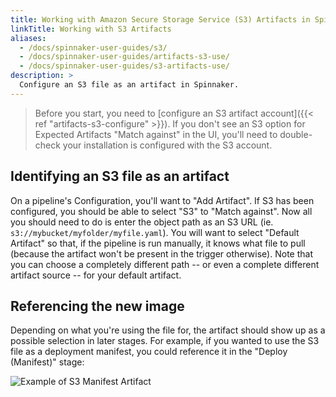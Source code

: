 ```yaml
---
title: Working with Amazon Secure Storage Service (S3) Artifacts in Spinnaker
linkTitle: Working with S3 Artifacts
aliases:
  - /docs/spinnaker-user-guides/s3/
  - /docs/spinnaker-user-guides/artifacts-s3-use/
  - /docs/spinnaker-user-guides/s3-artifacts-use/
description: >
  Configure an S3 file as an artifact in Spinnaker.
---
```


> Before you start, you need to [configure an S3 artifact account]({{<
ref "artifacts-s3-configure" >}}). If you don't see an S3 option for Expected
Artifacts "Match against" in the UI, you'll need to double-check your
installation is configured with the S3 account.

## Identifying an S3 file as an artifact

On a pipeline's Configuration, you'll want to "Add Artifact".  If S3 has been
configured, you should be able to select "S3" to "Match against".  Now all
you should need to do is enter the object path as an S3 URL
 (ie. `s3://mybucket/myfolder/myfile.yaml`).  You will want to select "Default
Artifact" so that, if the pipeline is run manually, it knows what file to pull
(because the artifact won't be present in the trigger otherwise).  Note that
you can choose a completely different path -- or even a complete different
artifact source -- for your default artifact.

## Referencing the new image

Depending on what you're using the file for, the artifact should show up as
a possible selection in later stages.  For example, if you wanted to use the
S3 file as a deployment manifest, you could reference it in the "Deploy
(Manifest)" stage:

![Example of S3 Manifest Artifact](/images/s3-user-guide-1.gif)
